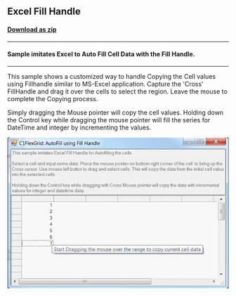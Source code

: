 ## Excel Fill Handle
#### [Download as zip](https://grapecity.github.io/DownGit/#/home?url=https://github.com/GrapeCity/ComponentOne-WinForms-Samples/tree/master/NetFramework\FlexGrid\CS\ExcelFillHandle)
____
#### Sample imitates Excel to Auto Fill Cell Data with the Fill Handle.
____
This sample shows a customized way to handle Copying the Cell values using Fillhandle similar to MS-Excel application.
Capture the 'Cross' FillHandle and drag it over the cells to select the region. Leave the mouse to complete the Copying process.

Simply dragging the Mouse pointer will copy the cell values.
Holding down the Control key while dragging the mouse pointer will fill the series for DateTime and integer by incrementing the values.

![screenshot](screenshot.png)
